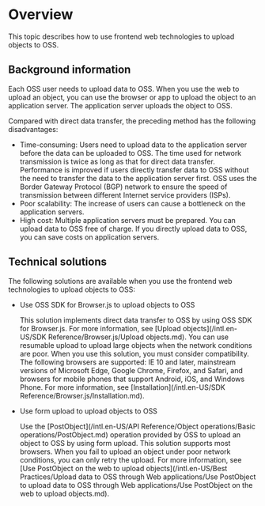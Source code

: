 # Overview

This topic describes how to use frontend web technologies to upload objects to OSS.

## Background information

Each OSS user needs to upload data to OSS. When you use the web to upload an object, you can use the browser or app to upload the object to an application server. The application server uploads the object to OSS.

Compared with direct data transfer, the preceding method has the following disadvantages:

-   Time-consuming: Users need to upload data to the application server before the data can be uploaded to OSS. The time used for network transmission is twice as long as that for direct data transfer. Performance is improved if users directly transfer data to OSS without the need to transfer the data to the application server first. OSS uses the Border Gateway Protocol \(BGP\) network to ensure the speed of transmission between different Internet service providers \(ISPs\).
-   Poor scalability: The increase of users can cause a bottleneck on the application servers.
-   High cost: Multiple application servers must be prepared. You can upload data to OSS free of charge. If you directly upload data to OSS, you can save costs on application servers.

## Technical solutions

The following solutions are available when you use the frontend web technologies to upload objects to OSS:

-   Use OSS SDK for Browser.js to upload objects to OSS

    This solution implements direct data transfer to OSS by using OSS SDK for Browser.js. For more information, see [Upload objects](/intl.en-US/SDK Reference/Browser.js/Upload objects.md). You can use resumable upload to upload large objects when the network conditions are poor. When you use this solution, you must consider compatibility. The following browsers are supported: IE 10 and later, mainstream versions of Microsoft Edge, Google Chrome, Firefox, and Safari, and browsers for mobile phones that support Android, iOS, and Windows Phone. For more information, see [Installation](/intl.en-US/SDK Reference/Browser.js/Installation.md).

-   Use form upload to upload objects to OSS

    Use the [PostObject](/intl.en-US/API Reference/Object operations/Basic operations/PostObject.md) operation provided by OSS to upload an object to OSS by using form upload. This solution supports most browsers. When you fail to upload an object under poor network conditions, you can only retry the upload. For more information, see [Use PostObject on the web to upload objects](/intl.en-US/Best Practices/Upload data to OSS through Web applications/Use PostObject to upload data to OSS through Web applications/Use PostObject on the web to upload objects.md).


